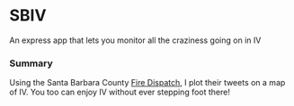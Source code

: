 # SBIV
An express app that lets you monitor all the craziness going on in IV 

### Summary
Using the Santa Barbara County [Fire Dispatch](https://twitter.com/sbcfiredispatch?lang=en), I plot their tweets on a map
of IV. You too can enjoy IV without ever stepping foot there!
